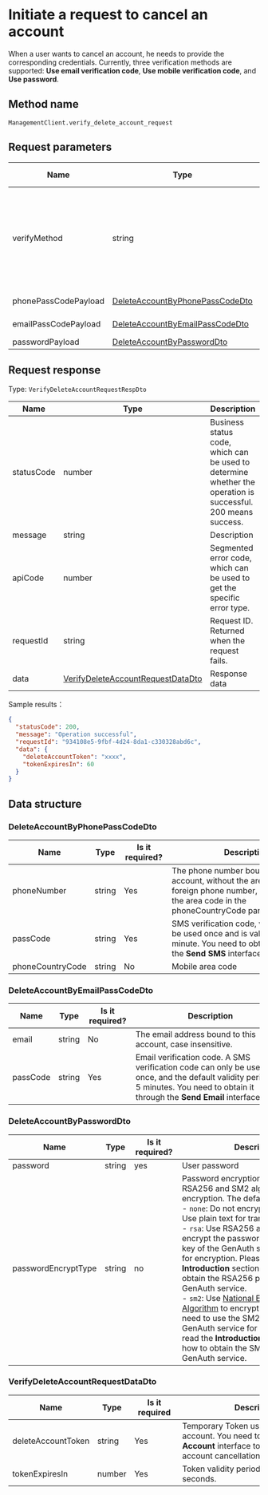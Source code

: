 # Initiate a request to cancel an account

<!--
Warning⚠️:
Do not modify this document directly,
https://github.com/Authing/authing-docs-factory
Use this project to generate
-->

<LastUpdated />

When a user wants to cancel an account, he needs to provide the corresponding credentials. Currently, three verification methods are supported: **Use email verification code**, **Use mobile verification code**, and **Use password**.

## Method name

`ManagementClient.verify_delete_account_request`

## Request parameters

| Name                 | Type                                                                           | <div style="width:80px">Required</div> | <div style="width:60px">Default value</div> | <div style="width:300px">Description</div>                                                                                                                                                                                                                                                                                                  | <div style="width:200px">Sample value</div> |
| -------------------- | ------------------------------------------------------------------------------ | -------------------------------------- | ------------------------------------------- | ------------------------------------------------------------------------------------------------------------------------------------------------------------------------------------------------------------------------------------------------------------------------------------------------------------------------------------------- | ------------------------------------------- |
| verifyMethod         | string                                                                         | yes                                    | -                                           | Account deregistration verification method:<br>- `PHONE_PASSCODE`: Use phone number verification code for verification. <br>- `EMAIL_PASSCODE`: Use email verification code for verification. <br>- `PASSWORD`: If the user has neither a mobile phone number nor an email address, a password can be used as a means of verification. <br> | `PHONE_PASSCODE`                            |
| phonePassCodePayload | <a href="#DeleteAccountByPhonePassCodeDto">DeleteAccountByPhonePassCodeDto</a> | No                                     | -                                           | Data verified using a mobile phone number verification code                                                                                                                                                                                                                                                                                 |                                             |
| emailPassCodePayload | <a href="#DeleteAccountByEmailPassCodeDto">DeleteAccountByEmailPassCodeDto</a> | No                                     | -                                           | Data verified using an email verification code                                                                                                                                                                                                                                                                                              |                                             |
| passwordPayload      | <a href="#DeleteAccountByPasswordDto">DeleteAccountByPasswordDto</a>           | No                                     | -                                           | Data verified using a password                                                                                                                                                                                                                                                                                                              |                                             |

## Request response

Type: `VerifyDeleteAccountRequestRespDto`

| Name       | Type                                                                               | Description                                                                                                  |
| ---------- | ---------------------------------------------------------------------------------- | ------------------------------------------------------------------------------------------------------------ |
| statusCode | number                                                                             | Business status code, which can be used to determine whether the operation is successful. 200 means success. |
| message    | string                                                                             | Description                                                                                                  |
| apiCode    | number                                                                             | Segmented error code, which can be used to get the specific error type.                                      |
| requestId  | string                                                                             | Request ID. Returned when the request fails.                                                                 |
| data       | <a href="#VerifyDeleteAccountRequestDataDto">VerifyDeleteAccountRequestDataDto</a> | Response data                                                                                                |

Sample results：

```json
{
  "statusCode": 200,
  "message": "Operation successful",
  "requestId": "934108e5-9fbf-4d24-8da1-c330328abd6c",
  "data": {
    "deleteAccountToken": "xxxx",
    "tokenExpiresIn": 60
  }
}
```

## Data structure

### <a id="DeleteAccountByPhonePassCodeDto"></a> DeleteAccountByPhonePassCodeDto

| Name             | Type   | <div style="width:80px">Is it required?</div> | <div style="width:300px">Description</div>                                                                                                                      | <div style="width:200px">Sample value</div> |
| ---------------- | ------ | --------------------------------------------- | --------------------------------------------------------------------------------------------------------------------------------------------------------------- | ------------------------------------------- |
| phoneNumber      | string | Yes                                           | The phone number bound to this account, without the area code. If it is a foreign phone number, please specify the area code in the phoneCountryCode parameter. | `188xxxx8888`                               |
| passCode         | string | Yes                                           | SMS verification code, which can only be used once and is valid for one minute. You need to obtain it through the **Send SMS** interface.                       | `123456`                                    |
| phoneCountryCode | string | No                                            | Mobile area code                                                                                                                                                | `+86`                                       |

### <a id="DeleteAccountByEmailPassCodeDto"></a> DeleteAccountByEmailPassCodeDto

| Name     | Type   | <div style="width:80px">Is it required?</div> | <div style="width:300px">Description</div>                                                                                                                                        | <div style="width:200px">Sample value</div> |
| -------- | ------ | --------------------------------------------- | --------------------------------------------------------------------------------------------------------------------------------------------------------------------------------- | ------------------------------------------- |
| email    | string | No                                            | The email address bound to this account, case insensitive.                                                                                                                        |                                             |
| passCode | string | Yes                                           | Email verification code. A SMS verification code can only be used once, and the default validity period is 5 minutes. You need to obtain it through the **Send Email** interface. |                                             |

### <a id="DeleteAccountByPasswordDto"></a> DeleteAccountByPasswordDto

| Name                | Type   | <div style="width:80px">Is it required?</div> | <div style="width:300px">Description</div>                                                                                                                                                                                                                                                                                                                                                                                                                                                                                                                                                                                                                                                                                                        | <div style="width:200px">Sample value</div> |
| ------------------- | ------ | --------------------------------------------- | ------------------------------------------------------------------------------------------------------------------------------------------------------------------------------------------------------------------------------------------------------------------------------------------------------------------------------------------------------------------------------------------------------------------------------------------------------------------------------------------------------------------------------------------------------------------------------------------------------------------------------------------------------------------------------------------------------------------------------------------------- | ------------------------------------------- |
| password            | string | yes                                           | User password                                                                                                                                                                                                                                                                                                                                                                                                                                                                                                                                                                                                                                                                                                                                     |                                             |
| passwordEncryptType | string | no                                            | Password encryption type. Supports RSA256 and SM2 algorithms for encryption. The default is `none`. <br>- `none`: Do not encrypt the password. Use plain text for transmission. <br>- `rsa`: Use RSA256 algorithm to encrypt the password. The RSA public key of the GenAuth service is required for encryption. Please read the **Introduction** section to learn how to obtain the RSA256 public key of the GenAuth service. <br>- `sm2`: Use [National Encryption SM2 Algorithm](https://baike.baidu.com/item/SM2/15081831) to encrypt the password. You need to use the SM2 public key of the GenAuth service for encryption. Please read the **Introduction** section to learn how to obtain the SM2 public key of the GenAuth service. <br> | sm2                                         |

### <a id="VerifyDeleteAccountRequestDataDto"></a> VerifyDeleteAccountRequestDataDto

| Name               | Type   | <div style="width:80px">Is it required</div> | <div style="width:300px">Description</div>                                                                                                          | <div style="width:200px">Sample value</div> |
| ------------------ | ------ | -------------------------------------------- | --------------------------------------------------------------------------------------------------------------------------------------------------- | ------------------------------------------- |
| deleteAccountToken | string | Yes                                          | Temporary Token used to cancel the account. You need to call the **Cancel Account** interface to perform the actual account cancellation operation. | `xxxx`                                      |
| tokenExpiresIn     | number | Yes                                          | Token validity period, default is 60 seconds.                                                                                                       | `60`                                        |
